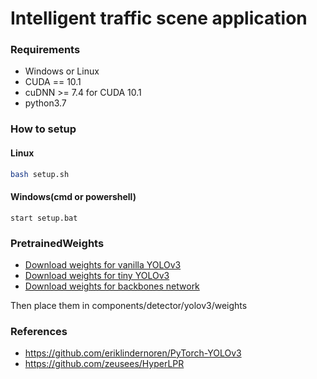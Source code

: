 # Intelligent traffic scene application

### Requirements

- Windows or Linux
- CUDA == 10.1
- cuDNN >= 7.4 for CUDA 10.1
- python3.7

### How to setup

#### Linux

```bash
bash setup.sh
```

#### Windows(cmd or powershell)

```
start setup.bat
```

### PretrainedWeights

- [Download weights for vanilla YOLOv3](https://pjreddie.com/media/files/yolov3.weights)
- [Download weights for tiny YOLOv3](https://pjreddie.com/media/files/yolov3-tiny.weights)
- [Download weights for backbones network](https://pjreddie.com/media/files/darknet53.conv.74)

Then place them in components/detector/yolov3/weights

### References

- https://github.com/eriklindernoren/PyTorch-YOLOv3
- https://github.com/zeusees/HyperLPR